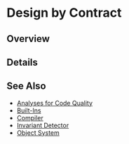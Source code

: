 Design by Contract
==================

## Overview




## Details




## See Also
* [Analyses for Code Quality](Analyses_for_Code_Quality.md)
* [Built-Ins](Built-Ins.md)
* [Compiler](Compiler.md)
* [Invariant Detector](Invariant_Detector.md)
* [Object System](Object_System.md)
